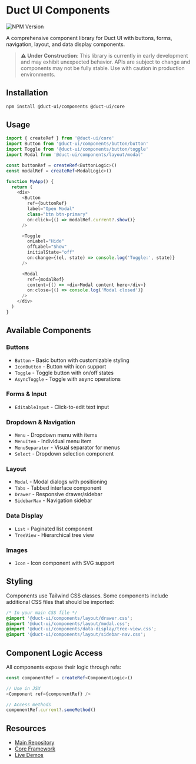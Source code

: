 # Duct UI Components

![NPM Version](https://img.shields.io/npm/v/%40duct-ui%2Fcomponents)

A comprehensive component library for Duct UI with buttons, forms, navigation, layout, and data display components.

> **⚠️ Under Construction**: This library is currently in early development and may exhibit unexpected behavior. APIs are subject to change and components may not be fully stable. Use with caution in production environments.

## Installation

```bash
npm install @duct-ui/components @duct-ui/core
```

## Usage

```typescript
import { createRef } from '@duct-ui/core'
import Button from '@duct-ui/components/button/button'
import Toggle from '@duct-ui/components/button/toggle'
import Modal from '@duct-ui/components/layout/modal'

const buttonRef = createRef<ButtonLogic>()
const modalRef = createRef<ModalLogic>()

function MyApp() {
  return (
    <div>
      <Button
        ref={buttonRef}
        label="Open Modal"
        class="btn btn-primary"
        on:click={() => modalRef.current?.show()}
      />

      <Toggle
        onLabel="Hide"
        offLabel="Show"
        initialState="off"
        on:change={(el, state) => console.log('Toggle:', state)}
      />

      <Modal
        ref={modalRef}
        content={() => <div>Modal content here</div>}
        on:close={() => console.log('Modal closed')}
      />
    </div>
  )
}
```

## Available Components

### Buttons
- `Button` - Basic button with customizable styling
- `IconButton` - Button with icon support
- `Toggle` - Toggle button with on/off states
- `AsyncToggle` - Toggle with async operations

### Forms & Input
- `EditableInput` - Click-to-edit text input

### Dropdown & Navigation
- `Menu` - Dropdown menu with items
- `MenuItem` - Individual menu item
- `MenuSeparator` - Visual separator for menus
- `Select` - Dropdown selection component

### Layout
- `Modal` - Modal dialogs with positioning
- `Tabs` - Tabbed interface component
- `Drawer` - Responsive drawer/sidebar
- `SidebarNav` - Navigation sidebar

### Data Display
- `List` - Paginated list component
- `TreeView` - Hierarchical tree view

### Images
- `Icon` - Icon component with SVG support

## Styling

Components use Tailwind CSS classes. Some components include additional CSS files that should be imported:

```css
/* In your main CSS file */
@import '@duct-ui/components/layout/drawer.css';
@import '@duct-ui/components/layout/modal.css';
@import '@duct-ui/components/data-display/tree-view.css';
@import '@duct-ui/components/layout/sidebar-nav.css';
```

## Component Logic Access

All components expose their logic through refs:

```typescript
const componentRef = createRef<ComponentLogic>()

// Use in JSX
<Component ref={componentRef} />

// Access methods
componentRef.current?.someMethod()
```

## Resources

- [Main Repository](https://github.com/navilan/duct-ui)
- [Core Framework](@duct-ui/core)
- [Live Demos](https://duct-ui.org)
